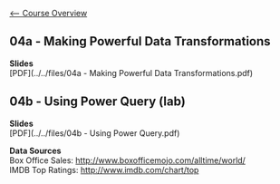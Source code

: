 [<-- Course Overview](../../1-Overview/overview.md)
## 04a - Making Powerful Data Transformations

**Slides**  
[PDF](../../files/04a - Making Powerful Data Transformations.pdf)

## 04b - Using Power Query (lab)

**Slides**  
[PDF](../../files/04b - Using Power Query.pdf)

**Data Sources**  
Box Office Sales: http://www.boxofficemojo.com/alltime/world/  
IMDB Top Ratings: http://www.imdb.com/chart/top